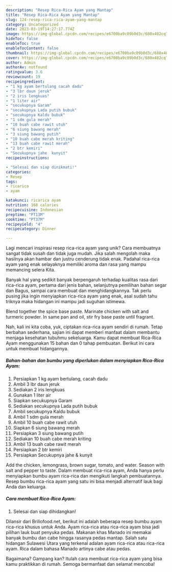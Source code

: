 ```yaml
---
description: "Resep Rica-Rica Ayam yang Mantap"
title: "Resep Rica-Rica Ayam yang Mantap"
slug: 124-resep-rica-rica-ayam-yang-mantap
category: Uncategorized
date: 2023-03-19T14:27:17.774Z
image: https://img-global.cpcdn.com/recipes/e6700ba9c09b0d3c/680x482cq70/rica-rica-ayam-foto-resep-utama.jpg
hideToc: false
enableToc: true
enableTocContent: false
thumbnail: https://img-global.cpcdn.com/recipes/e6700ba9c09b0d3c/680x482cq70/rica-rica-ayam-foto-resep-utama.jpg
cover: https://img-global.cpcdn.com/recipes/e6700ba9c09b0d3c/680x482cq70/rica-rica-ayam-foto-resep-utama.jpg
author: Admin
authorAv: notfound
ratingvalue: 3.6
reviewcount: 19
recipeingredient:
- "1 kg ayam bertulang cacah dadu"
- "3 lbr daun jeruk"
- "2 iris lengkuas"
- "1 liter air"
- "secukupnya Garam"
- "secukupnya Lada putih bubuk"
- "secukupnya Kaldu bubuk"
- "1 sdm gula merah"
- "10 buah cabe rawit utuh"
- "6 siung bawang merah"
- "3 siung bawang putih"
- "10 buah cabe merah kriting"
- "13 buah cabe rawit merah"
- "2 btr kemiri"
- "Secukupnya jahe  kunyit"
recipeinstructions:

- "Selesai dan siap dinikmati!"
categories:
- Resep
tags:
- ricarica
- ayam

katakunci: ricarica ayam 
nutrition: 168 calories
recipecuisine: Indonesian
preptime: "PT13M"
cooktime: "PT37M"
recipeyield: "4"
recipecategory: Dinner

---
```





Lagi mencari inspirasi resep rica-rica ayam yang unik? Cara membuatnya sangat tidak susah dan tidak juga mudah. Jika salah mengolah maka hasilnya akan hambar dan justru cenderung tidak enak. Padahal rica-rica ayam yang enak selayaknya memiliki aroma dan rasa yang mampu memancing selera Kita.





Banyak hal yang sedikit banyak berpengaruh terhadap kualitas rasa dari rica-rica ayam, pertama dari jenis bahan, selanjutnya pemilihan bahan segar dan Bagus, sampai cara membuat dan menghidangkannya. Tak perlu pusing jika ingin menyiapkan rica-rica ayam yang enak,      asal sudah tahu triknya maka hidangan ini mampu jadi suguhan istimewa.














Blend together the spice base paste. Marinate chicken with salt and turmeric powder. In same pan and oil, stir fry base paste until fragrant.






Nah, kali ini kita coba, yuk, ciptakan rica-rica ayam sendiri di rumah. Tetap berbahan sederhana, sajian ini dapat memberi manfaat dalam membantu menjaga kesehatan tubuhmu sekeluarga. Kamu dapat membuat Rica-Rica Ayam menggunakan 15 bahan dan 0 tahap pembuatan. Berikut ini cara untuk membuat hidangannya.

<!--inarticleads1-->

##### Bahan-bahan dan bumbu yang diperlukan dalam menyiapkan Rica-Rica Ayam:

1. Persiapkan 1 kg ayam bertulang, cacah dadu
1. Ambil 3 lbr daun jeruk
1. Sediakan 2 iris lengkuas
1. Gunakan 1 liter air
1. Siapkan secukupnya Garam
1. Sediakan secukupnya Lada putih bubuk
1. Ambil secukupnya Kaldu bubuk
1. Ambil 1 sdm gula merah
1. Ambil 10 buah cabe rawit utuh
1. Siapkan 6 siung bawang merah
1. Persiapkan 3 siung bawang putih
1. Sediakan 10 buah cabe merah kriting
1. Ambil 13 buah cabe rawit merah
1. Persiapkan 2 btr kemiri
1. Persiapkan Secukupnya jahe &amp; kunyit


Add the chicken, lemongrass, brown sugar, tomato, and water. Season with salt and pepper to taste. Dalam membuat rica-rica ayam, Anda hanya perlu menyiapkan bumbu ayam rica-rica dan mengikuti langkah pembuatannya. Resep bumbu rica-rica ayam yang satu ini bisa menjadi alternatif lauk bagi Anda dan keluarga. 

<!--inarticleads2-->

##### Cara membuat Rica-Rica Ayam:


1. Selesai dan siap dihidangkan!

Dilansir dari Briliofood.net, berikut ini adalah beberapa resep bumbu ayam rica-rica khusus untuk Anda. Ayam rica-rica atau rica-rica ayam bisa jadi pilihan lauk buat penyuka pedas. Makanan khas Manado ini memakai banyak bumbu dan cabe hingga rasanya pedas mantap. Salah satu hidangan Sulawesi Utara yang terkenal adalan ayam rica-rica atau rica-rica ayam. Rica dalam bahasa Manado artinya cabe atau pedas. 

Bagaimana? Gampang kan? Itulah cara membuat rica-rica ayam yang bisa kamu praktikkan di rumah. Semoga bermanfaat dan selamat mencoba!
